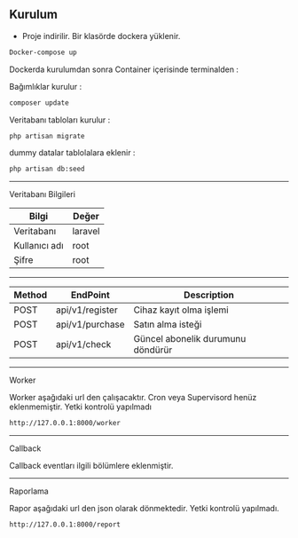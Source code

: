 

## Kurulum

- Proje indirilir. Bir klasörde dockera yüklenir.

```bash
Docker-compose up
```

Dockerda kurulumdan sonra Container içerisinde terminalden : 

Bağımlıklar kurulur :

```bash
composer update
```

Veritabanı tabloları kurulur : 

```bash
php artisan migrate
```

dummy datalar tablolalara eklenir :

```bash
php artisan db:seed
```

---

Veritabanı Bilgileri

| Bilgi | Değer |
|--|--|
| Veritabanı|laravel |
|Kullanıcı adı|root|
|Şifre|root|

---

| Method | EndPoint | Description
|--|--|--|
|POST|api/v1/register| Cihaz kayıt olma işlemi |
|POST|api/v1/purchase| Satın alma isteği |
|POST|api/v1/check| Güncel abonelik durumunu döndürür |

---

Worker

Worker aşağıdaki url den çalışacaktır. Cron veya Supervisord henüz eklenmemiştir. Yetki kontrolü yapılmadı

```bash
http://127.0.0.1:8000/worker
```

---

Callback

Callback eventları ilgili bölümlere eklenmiştir.

---

Raporlama

Rapor aşağıdaki url den json olarak dönmektedir. Yetki kontrolü yapılmadı.

```bash
http://127.0.0.1:8000/report
```
